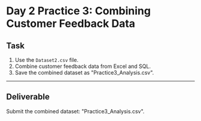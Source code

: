 # Day 2 Practice 3: Combining Customer Feedback Data

## Task
1. Use the `Dataset2.csv` file.
2. Combine customer feedback data from Excel and SQL.
3. Save the combined dataset as "Practice3_Analysis.csv".

---

## Deliverable
Submit the combined dataset: "Practice3_Analysis.csv".